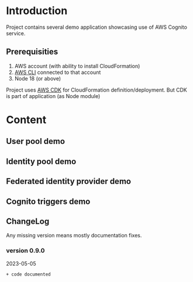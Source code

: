 # Introduction

Project contains several demo application showcasing use of AWS Cognito service.

## Prerequisities
1. AWS account (with ability to install CloudFormation)
2. [AWS CLI](https://docs.aws.amazon.com/cli/latest/userguide/cli-chap-welcome.html) connected to that account
3. Node 18 (or above)

Project uses [AWS CDK](https://docs.aws.amazon.com/cdk/api/v2/) for CloudFormation definition/deployment. But CDK is part of application (as Node module)

# Content
## User pool demo
## Identity pool demo
## Federated identity provider demo
## Cognito triggers demo

## ChangeLog
Any missing version means mostly documentation fixes.

### version 0.9.0
2023-05-05
```
+ code documented
```
